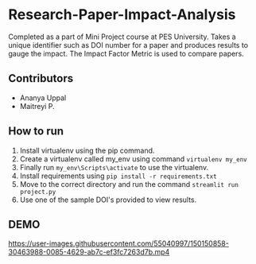 # Research-Paper-Impact-Analysis
Completed as a part of Mini Project course at PES University.
Takes a unique identifier such as DOI number for a paper and produces results to gauge the impact.
The Impact Factor Metric is used to compare papers. 

## Contributors 
- Ananya Uppal
- Maitreyi P.

## How to run 
1. Install virtualenv using the pip command. 
2. Create a virtualenv called my_env using command ```virtualenv my_env```
3. Finally run ```my_env\Scripts\activate``` to use the virtualenv.
4. Install requirements using ```pip install -r requirements.txt```
6. Move to the correct directory and run the command ```streamlit run project.py```
7. Use one of the sample DOI's provided to view results.

## DEMO
https://user-images.githubusercontent.com/55040997/150150858-30463988-0085-4629-ab7c-ef3fc7263d7b.mp4

